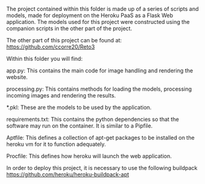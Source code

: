 The project contained within this folder is made up of a series of scripts and models, made for deployment on the
Heroku PaaS as a Flask Web application. The models used for this project were constructed using the companion scripts in
the other part of the project.

The other part of this project can be found at: https://github.com/ccorre20/Reto3

Within this folder you will find:

app.py: This contains the main code for image handling and rendering the website.

processing.py: This contains methods for loading the models, processing incoming images and rendering the results.

*.pkl: These are the models to be used by the application.

requirements.txt: This contains the python dependencies so that the software may run on the container. It is similar to a
Pipfile.

Aptfile: This defines a collection of apt-get packages to be installed on the heroku vm for it to function adequately.

Procfile: This defines how heroku will launch the web application.

In order to deploy this project, it is necessary to use the following buildpack https://github.com/heroku/heroku-buildpack-apt

